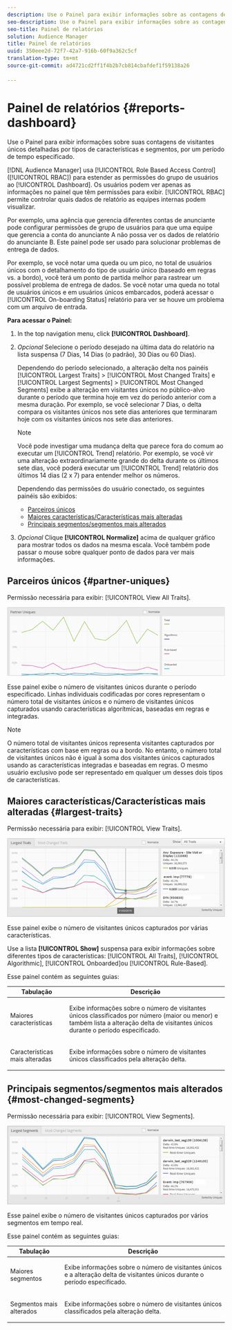 ```yaml
---
description: Use o Painel para exibir informações sobre as contagens de visitantes únicos de seus parceiros, divididas por tipos de características e segmentos de um período especificado.
seo-description: Use o Painel para exibir informações sobre as contagens de visitantes únicos de seus parceiros, divididas por tipos de características e segmentos de um período especificado.
seo-title: Painel de relatórios
solution: Audience Manager
title: Painel de relatórios
uuid: 350eee2d-72f7-42a7-916b-60f9a362c5cf
translation-type: tm+mt
source-git-commit: ad4721cd2ff1f4b2b7cb814cbafdef1f59138a26

---
```



# Painel de relatórios {#reports-dashboard}

Use o Painel para exibir informações sobre suas contagens de visitantes únicos detalhadas por tipos de características e segmentos, por um período de tempo especificado.

<!-- 

c_dashboard.xml

 -->

[!DNL Audience Manager] usa [!UICONTROL Role Based Access Control] ([!UICONTROL RBAC]) para estender as permissões do grupo de usuários ao [!UICONTROL Dashboard]. Os usuários podem ver apenas as informações no painel que têm permissões para exibir. [!UICONTROL RBAC] permite controlar quais dados de relatório as equipes internas podem visualizar.

Por exemplo, uma agência que gerencia diferentes contas de anunciante pode configurar permissões de grupo de usuários para que uma equipe que gerencia a conta do anunciante A não possa ver os dados de relatório do anunciante B. Este painel pode ser usado para solucionar problemas de entrega de dados.

Por exemplo, se você notar uma queda ou um pico, no total de usuários únicos com o detalhamento do tipo de usuário único (baseado em regras vs. a bordo), você terá um ponto de partida melhor para rastrear um possível problema de entrega de dados. Se você notar uma queda no total de usuários únicos e em usuários únicos embarcados, poderá acessar o [!UICONTROL On-boarding Status] relatório para ver se houve um problema com um arquivo de entrada.

**Para acessar o Painel:**

1. In the top navigation menu, click **[!UICONTROL Dashboard]**.
2. *Opcional* Selecione o período desejado na última data do relatório na lista suspensa (7 Dias, 14 Dias (o padrão), 30 Dias ou 60 Dias).

   Dependendo do período selecionado, a alteração delta nos painéis [!UICONTROL Largest Traits] &gt; [!UICONTROL Most Changed Traits] e [!UICONTROL Largest Segments] &gt; [!UICONTROL Most Changed Segments] exibe a alteração em visitantes únicos no público-alvo durante o período que termina hoje em vez do período anterior com a mesma duração. Por exemplo, se você selecionar 7 Dias, o delta compara os visitantes únicos nos sete dias anteriores que terminaram hoje com os visitantes únicos nos sete dias anteriores.

   >[!NOTE]
   >
   >Você pode investigar uma mudança delta que parece fora do comum ao executar um [!UICONTROL Trend] relatório. Por exemplo, se você vir uma alteração extraordinariamente grande do delta durante os últimos sete dias, você poderá executar um [!UICONTROL Trend] relatório dos últimos 14 dias (2 x 7) para entender melhor os números.

   Dependendo das permissões do usuário conectado, os seguintes painéis são exibidos:

   * [Parceiros únicos](../reporting/reports-dashboard.md#partner-uniques)
   * [Maiores características/Características mais alteradas](../reporting/reports-dashboard.md#largest-traits)
   * [Principais segmentos/segmentos mais alterados](../reporting/reports-dashboard.md#most-changed-segments)

3. *Opcional* Clique **[!UICONTROL Normalize]** acima de qualquer gráfico para mostrar todos os dados na mesma escala. Você também pode passar o mouse sobre qualquer ponto de dados para ver mais informações.

## Parceiros únicos {#partner-uniques}

Permissão necessária para exibir: [!UICONTROL View All Traits].

![](assets/partner_uniques.png)

Esse painel exibe o número de visitantes únicos durante o período especificado. Linhas individuais codificadas por cores representam o número total de visitantes únicos e o número de visitantes únicos capturados usando características algorítmicas, baseadas em regras e integradas.

>[!NOTE]
>
>O número total de visitantes únicos representa visitantes capturados por características com base em regras ou a bordo. No entanto, o número total de visitantes únicos não é igual à soma dos visitantes únicos capturados usando as características integradas e baseadas em regras. O mesmo usuário exclusivo pode ser representado em qualquer um desses dois tipos de características.

## Maiores características/Características mais alteradas {#largest-traits}

Permissão necessária para exibir: [!UICONTROL View Traits].

![](assets/largest_traits.png)

Esse painel exibe o número de visitantes únicos capturados por várias características.

Use a lista **[!UICONTROL Show]** suspensa para exibir informações sobre diferentes tipos de características: [!UICONTROL All Traits], [!UICONTROL Algorithmic], [!UICONTROL Onboarded]ou [!UICONTROL Rule-Based].

Esse painel contém as seguintes guias:

<table id="table_DA48BDEB4E0143BEA4EB85AC26FF6AE3"> 
 <thead> 
  <tr> 
   <th colname="col1" class="entry"> Tabulação </th> 
   <th colname="col2" class="entry"> Descrição </th> 
  </tr> 
 </thead>
 <tbody> 
  <tr> 
   <td colname="col1"> <p><span class="wintitle"> Maiores características</span> </p> </td> 
   <td colname="col2"> <p>Exibe informações sobre o número de visitantes únicos classificados por número (maior ou menor) e também lista a alteração delta de visitantes únicos durante o período especificado. </p> </td> 
  </tr> 
  <tr> 
   <td colname="col1"> <p><span class="wintitle"> Características mais alteradas</span> </p> </td> 
   <td colname="col2"> <p>Exibe informações sobre o número de visitantes únicos classificados pela alteração delta. </p> </td> 
  </tr> 
 </tbody> 
</table>

## Principais segmentos/segmentos mais alterados {#most-changed-segments}

Permissão necessária para exibir: [!UICONTROL View Segments].

![](assets/largest_segments.png)

Esse painel exibe o número de visitantes únicos capturados por vários segmentos em tempo real.

Esse painel contém as seguintes guias:

<table id="table_8E22E0579FA74C5A86CC40B40B2548BE"> 
 <thead> 
  <tr> 
   <th colname="col1" class="entry"> Tabulação </th> 
   <th colname="col2" class="entry"> Descrição </th> 
  </tr> 
 </thead>
 <tbody> 
  <tr> 
   <td colname="col1"> <p><span class="wintitle"> Maiores segmentos</span> </p> </td> 
   <td colname="col2"> <p>Exibe informações sobre o número de visitantes únicos e a alteração delta de visitantes únicos durante o período especificado. </p> </td> 
  </tr> 
  <tr> 
   <td colname="col1"> <p><span class="wintitle"> Segmentos mais alterados</span> </p> </td> 
   <td colname="col2"> <p>Exibe informações sobre o número de visitantes únicos classificados pela alteração delta. </p> </td> 
  </tr> 
 </tbody> 
</table>

